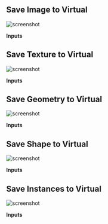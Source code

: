 ## Save Image to Virtual

![screenshot](img/save-image-to-virtual.png#right)

**Inputs**

## Save Texture to Virtual

![screenshot](img/save-texture-to-virtual.png#right)

**Inputs**

## Save Geometry to Virtual

![screenshot](img/save-geometry-to-virtual.png#right)

**Inputs**

## Save Shape to Virtual

![screenshot](img/save-shape-to-virtual.png#right)

**Inputs**

## Save Instances to Virtual

![screenshot](img/save-instances-to-virtual.png#right)

**Inputs**
